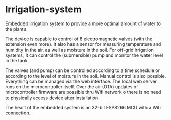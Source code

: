 # Irrigation-system
Embedded irrigation system to provide a more optimal amount of water to the plants.

The device is capable to control of 8 electromagnetic valves (with the extension even more). It also has a sensor for measuring temperature and humidity in the air, as well as moisture in the soil. For off-grid irrigation systems, it can control the (submersible) pump and monitor the water level in the tank.

The valves (and pump) can be controlled according to a time schedule or according to the level of moisture in the soil. Manual control is also possible. Everything can be managed via the web interface. The local web server runs on the microcontroller itself. Over the air (OTA) updates of microcontroller firmware are possible thru Wifi network o there is no need to physically access device after installation.

The heart of the embedded system is an 32-bit ESP8266 MCU with a Wifi connection. 

